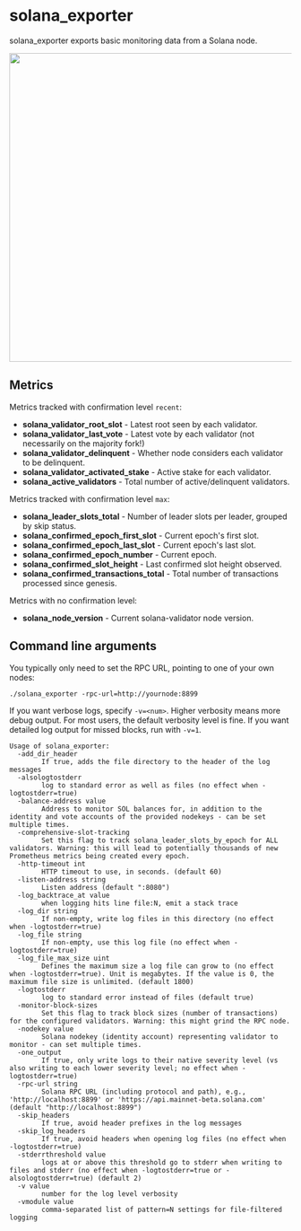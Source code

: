 # solana_exporter

solana_exporter exports basic monitoring data from a Solana node.

<img src="https://i.imgur.com/2pIXLyU.png" width="550px" alt="" />

## Metrics

Metrics tracked with confirmation level `recent`:

- **solana_validator_root_slot** - Latest root seen by each validator.
- **solana_validator_last_vote** - Latest vote by each validator (not necessarily on the majority fork!)
- **solana_validator_delinquent** - Whether node considers each validator to be delinquent.
- **solana_validator_activated_stake**  - Active stake for each validator.
- **solana_active_validators** - Total number of active/delinquent validators.

Metrics tracked with confirmation level `max`:

- **solana_leader_slots_total** - Number of leader slots per leader, grouped by skip status.
- **solana_confirmed_epoch_first_slot** - Current epoch's first slot.
- **solana_confirmed_epoch_last_slot** - Current epoch's last slot.
- **solana_confirmed_epoch_number** - Current epoch.
- **solana_confirmed_slot_height** - Last confirmed slot height observed.
- **solana_confirmed_transactions_total** - Total number of transactions processed since genesis.

Metrics with no confirmation level:

- **solana_node_version** - Current solana-validator node version.

## Command line arguments

You typically only need to set the RPC URL, pointing to one of your own nodes:

    ./solana_exporter -rpc-url=http://yournode:8899

If you want verbose logs, specify `-v=<num>`. Higher verbosity means more debug output. For most users, the default
verbosity level is fine. If you want detailed log output for missed blocks, run with `-v=1`.

```
Usage of solana_exporter:
  -add_dir_header
    	If true, adds the file directory to the header of the log messages
  -alsologtostderr
    	log to standard error as well as files (no effect when -logtostderr=true)
  -balance-address value
    	Address to monitor SOL balances for, in addition to the identity and vote accounts of the provided nodekeys - can be set multiple times.
  -comprehensive-slot-tracking
    	Set this flag to track solana_leader_slots_by_epoch for ALL validators. Warning: this will lead to potentially thousands of new Prometheus metrics being created every epoch.
  -http-timeout int
    	HTTP timeout to use, in seconds. (default 60)
  -listen-address string
    	Listen address (default ":8080")
  -log_backtrace_at value
    	when logging hits line file:N, emit a stack trace
  -log_dir string
    	If non-empty, write log files in this directory (no effect when -logtostderr=true)
  -log_file string
    	If non-empty, use this log file (no effect when -logtostderr=true)
  -log_file_max_size uint
    	Defines the maximum size a log file can grow to (no effect when -logtostderr=true). Unit is megabytes. If the value is 0, the maximum file size is unlimited. (default 1800)
  -logtostderr
    	log to standard error instead of files (default true)
  -monitor-block-sizes
    	Set this flag to track block sizes (number of transactions) for the configured validators. Warning: this might grind the RPC node.
  -nodekey value
    	Solana nodekey (identity account) representing validator to monitor - can set multiple times.
  -one_output
    	If true, only write logs to their native severity level (vs also writing to each lower severity level; no effect when -logtostderr=true)
  -rpc-url string
    	Solana RPC URL (including protocol and path), e.g., 'http://localhost:8899' or 'https://api.mainnet-beta.solana.com' (default "http://localhost:8899")
  -skip_headers
    	If true, avoid header prefixes in the log messages
  -skip_log_headers
    	If true, avoid headers when opening log files (no effect when -logtostderr=true)
  -stderrthreshold value
    	logs at or above this threshold go to stderr when writing to files and stderr (no effect when -logtostderr=true or -alsologtostderr=true) (default 2)
  -v value
    	number for the log level verbosity
  -vmodule value
    	comma-separated list of pattern=N settings for file-filtered logging
```
